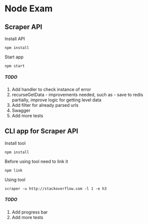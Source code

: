 # Node Exam

## Scraper API
Install API

    npm install
    
Start app

    npm start
    
##### TODO
1) Add handler to check instance of error
2) recurseGetData - improvements needed, such as - save to redis partially, improve logic for getting level data
3) Add filter for already parsed urls
4) Swagger
5) Add more tests

## CLI app for Scraper API

Install tool

    npm install
    
Before using tool need to link it

    npm link
    
Using tool

    scraper -u http://stackoverflow.com -l 1 -e h3

##### TODO
1) Add progress bar
2) Add more tests
